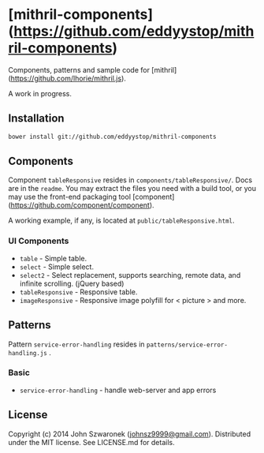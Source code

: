 # [mithril-components] (https://github.com/eddyystop/mithril-components)

Components, patterns and sample code for
[mithril] (https://github.com/lhorie/mithril.js).

A work in progress.

## Installation
```sh
bower install git://github.com/eddyystop/mithril-components
```

## Components
Component ```tableResponsive``` resides in ```components/tableResponsive/```.
Docs are in the ```readme```.
You may extract the files you need with a build tool,
or you may use the front-end packaging tool
[component] (https://github.com/component/component).

A working example, if any, is located at ```public/tableResponsive.html```.

### UI Components

- ```table``` - Simple table.
- ```select``` - Simple select.
- ```select2``` - Select replacement, supports searching, remote data, and infinite scrolling. (jQuery based)
- ```tableResponsive``` - Responsive table.
- ```imageResponsive``` - Responsive image polyfill for < picture > and more.

## Patterns
Pattern ```service-error-handling``` resides in ```patterns/service-error-handling.js``` .

### Basic

- ```service-error-handling``` - handle web-server and app errors


## License
Copyright (c) 2014 John Szwaronek (<johnsz9999@gmail.com>).
Distributed under the MIT license. See LICENSE.md for details.